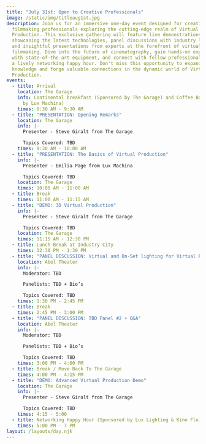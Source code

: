 ```yaml
---
title: "July 31st: Open to Creative Professionals"
image: /static/img/titleaug1st.jpg
description: Join us for an immersive one-day event designed for creative
  filmmaking professionals exploring the cutting-edge realm of Virtual
  Production. This exclusive gathering will feature live demonstrations
  showcasing the latest technologies, panel discussions with industry leaders,
  and insightful presentations from experts at the forefront of virtual
  filmmaking. Dive into the future of cinematography, gain hands-on experience
  with state-of-the-art equipment, and connect with fellow professionals during
  a lively networking happy hour. Don't miss this opportunity to expand your
  knowledge and forge valuable connections in the dynamic world of Virtual
  Production.
events:
  - title: Arrival
    location: The Garage
    info: Continental breakfast (Sponsored by The Garage) and Coffee Bar (Sponsored
      by Lux Machina)
    times: 8:30 AM - 9:30 AM
  - title: "PRESENTATION: Opening Remarks"
    location: The Garage
    info: |-
      Presenter - Steve Giralt from The Garage

      Topics Covered: TBD
    times: 9:30 AM - 10:00 AM
  - title: "PRESENTATION: The Basics of Virtual Production"
    info: |-
      Presenter - Emilia Page from Lux Machina

      Topics Covered: TBD
    location: The Garage
    times: 10:00 AM - 11:00 AM
  - title: Break
    times: 11:00 AM - 11:15 AM
  - title: "DEMO: 3D Virtual Production"
    info: |-
      Presenter - Steve Giralt from The Garage

      Topics Covered: TBD
    location: The Garage
    times: 11:15 AM - 12:30 PM
  - title: Lunch Break at Industry City
    times: 12:30 PM - 1:30 PM
  - title: "PANEL DISCUSSION: Virtual and On-Set lighting for Virtual Production"
    location: Abel Theater
    info: |-
      Moderator: TBD

      Panelists: TBD + Bio’s

      Topics Covered: TBD
    times: 1:30 PM - 2:45 PM
  - title: Break
    times: 2:45 PM - 3:00 PM
  - title: "PANEL DISCUSSION: TBD Panel #2 + Q&A"
    location: Abel Theater
    info: |-
      Moderator: TBD

      Panelists: TBD + Bio’s

      Topics Covered: TBD
    times: 3:00 PM - 4:00 PM
  - title: Break / Move Back To The Garage
    times: 4:00 PM - 4:15 PM
  - title: "DEMO: Advanced Virtual Production Demo"
    location: The Garage
    info: |-
      Presenter - Steve Giralt from The Garage

      Topics Covered: TBD
    times: 4:15 - 5:00
  - title: Networking Happy Hour (Sponsored by Lux Lighting & Kino Flo)
    times: 5:00 PM - 7 PM
layout: /layouts/day.njk
---
```


